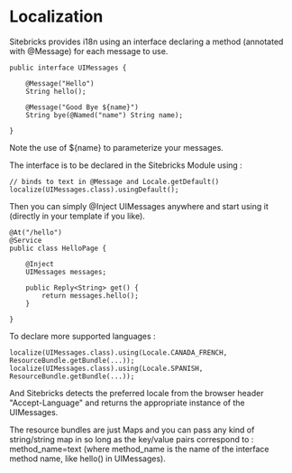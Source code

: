 <meta noindex>

# Localization

Sitebricks provides i18n using an interface declaring a method (annotated with @Message) for each message to use.

    public interface UIMessages {
	
        @Message("Hello")
		String hello();
		
		@Message("Good Bye ${name}")
		String bye(@Named("name") String name);
		
    }

Note the use of ${name} to parameterize your messages.
	
The interface is to be declared in the Sitebricks Module using :

	// binds to text in @Message and Locale.getDefault()
    localize(UIMessages.class).usingDefault();  
	
Then you can simply @Inject UIMessages anywhere and start using it (directly in your template if you like).

	@At("/hello")
	@Service
	public class HelloPage {
	
		@Inject
		UIMessages messages;
	
		public Reply<String> get() {
			return messages.hello();
		}
	
	}

To declare more supported languages :

    localize(UIMessages.class).using(Locale.CANADA_FRENCH, ResourceBundle.getBundle(...));
    localize(UIMessages.class).using(Locale.SPANISH, ResourceBundle.getBundle(...));

And Sitebricks detects the preferred locale from the browser header "Accept-Language" and returns the appropriate instance of the UIMessages.
	
The resource bundles are just Maps and you can pass any kind of string/string map in so long as the key/value pairs correspond to : method_name=text (where method_name is the name of the interface method name, like hello() in UIMessages).



